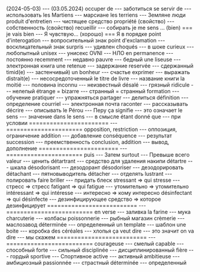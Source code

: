 (2024-05-03) --- (03.05.2024)
occuper de --- заботиться
se servir de --- использовать
les Martiens --- марсиане
les terriens --- Земляне люди
produit d'entretien --- чистящее средство
propriété (свойство) --- собственность (свойство)
recueillir --- собирать
je me sens ... (bien) === je vais bien --- Я чувствую... (хорошо) === Я в порядке
point d'interogation --- вопросительный знак
point d'exclamation --- восклицательный знак
surpris --- удивлен
choqués --- в шоке
curieux --- любопытный
unisex --- унисекс
OVNI --- НЛО
en permanence --- постоянно
recemment --- недавно
pauvre --- бедный
une liseuse --- электронная книга
une retenue --- задержание
reservée --- сдержанный
timid(e) --- застенчивый)
un bonheur --- счастье
exprimer --- выражать
distrait(e) --- несосредоточенный
le titre de livre --- название книги
la moitié --- половина
inconnu --- неизвестный
désalé --- грязный
ridicule --- нелепый
étrange = bizarre --- странный = странный
formation --- обучение
pratiquer --- упражняться
partager --- делиться
définition --- определение
courriel --- электронная почта
raconter --- рассказывать
décrire --- описывать
le Pérou --- Перу
ça signifie --- это означает
le sens --- значение
dans le sens --- в смысле
étant donné que --- при условии
======================= --- ======================
opposition, restriction --- оппозиция, ограничение
addition --- добавление
conséquence --- результат
succession --- преемственность
conclusion, addition --- вывод, дополнение
======================= --- ======================
puis --- Затем
surtout --- Превыше всего
valeur --- ценить
détartrant --- средство для удаления накипи
détartre --- шкала
désodorisant --- дезодорант
désodoriser --- дезодорировать
détachant --- пятновыводитель
détacher --- отделять
lustrant --- полировать
faire briller --- придать блеск
stressant => qui stresse --- стресс => стресс
fatigant => qui fatigue --- утомительно => утомительно
intéressant => qui intéresse --- интересно => кому интересно
désinfectant => qui désinfecte --- дезинфицирующее средство => которое дезинфицирует
========================== --- =========================
en verse --- заливка
la farine --- мука
charcuterie --- колбасы
poissonnerie --- рыбный магазин
crèmerie --- маслозавод
déterminée --- определенный
un template --- шаблон
une boite --- коробка
des céréales --- хлопья
ça veut dire --- это значит
on va dire --- мы скажем
========================== --- =========================
courageuse --- смелый
capable --- способный
forte --- сильный
disciplinée --- дисциплинированный
fière --- гордый
sportive --- Спортивное
active --- активный
ambitieuse --- амбициозный
passionnée --- страстный
déterminée --- определенный